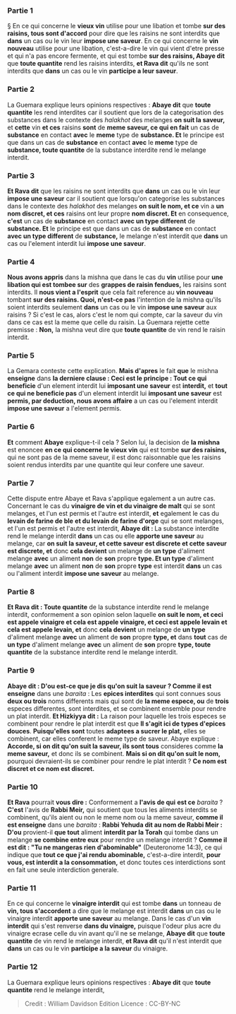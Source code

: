 
### Partie 1
§ En ce qui concerne le <b>vieux vin</b> utilise pour une libation et tombe <b>sur des raisins, tous sont d'accord</b> pour dire que les raisins ne sont interdits que <b>dans</b> un cas ou le vin leur <b>impose une saveur</b>. En ce qui concerne le <b>vin nouveau</b> utilise pour une libation, c'est-a-dire le vin qui vient d'etre presse et qui n'a pas encore fermente, et qui est tombe <b>sur des raisins, Abaye dit</b> que <b>toute quantite</b> rend les raisins interdits, <b>et Rava dit</b> qu'ils ne sont interdits que <b>dans</b> un cas ou le vin <b>participe a leur saveur</b>.

### Partie 2
La Guemara explique leurs opinions respectives : <b>Abaye dit</b> que <b>toute quantite</b> les rend interdites car il soutient que lors de la categorisation des substances dans le contexte des <i>halakhot</i> des melanges <b>on suit la saveur, </b> et <b>cette</b> vin <b>et ces</b> raisins <b>sont</b> de <b>meme saveur, ce qui en fait</b> un cas de <b>substance</b> en contact <b>avec</b> le <b>meme</b> type de <b>substance. Et</b> le principe est que dans un cas de <b>substance</b> en contact <b>avec</b> le <b>meme</b> type de <b>substance, toute quantite</b> de la substance interdite rend le melange interdit.

### Partie 3
<b>Et Rava dit</b> que les raisins ne sont interdits que <b>dans</b> un cas ou le vin leur <b>impose une saveur</b> car il soutient que lorsqu'on categorise les substances dans le contexte des <i>halakhot</i> des melanges <b>on suit le nom, et ce</b> vin a <b>un nom discret, et ces</b> raisins ont leur propre <b>nom discret. Et</b> en consequence, <b>c'est</b> un cas de <b>substance</b> en contact <b>avec un type different</b> de <b>substance. Et</b> le principe est que dans un cas de <b>substance</b> en contact <b>avec un type different</b> de <b>substance,</b> le melange n'est interdit que <b>dans</b> un cas ou l'element interdit lui <b>impose une saveur</b>.

### Partie 4
<b>Nous avons appris</b> dans la mishna que dans le cas du <b>vin</b> utilise pour <b>une libation qui est tombee sur</b> des <b>grappes de raisin fendues,</b> les raisins sont interdits. Il <b>nous vient a l'esprit</b> que cela fait reference au <b>vin nouveau</b> tombant <b>sur des raisins. Quoi, n'est-ce pas</b> l'intention de la mishna qu'ils soient interdits seulement <b>dans</b> un cas ou le vin <b>impose une saveur</b> aux raisins ? Si c'est le cas, alors c'est le nom qui compte, car la saveur du vin dans ce cas est la meme que celle du raisin. La Guemara rejette cette premisse : <b>Non,</b> la mishna veut dire que <b>toute quantite</b> de vin rend le raisin interdit.

### Partie 5
La Gemara conteste cette explication. <b>Mais d'apres</b> le fait <b>que</b> le mishna <b>enseigne</b> dans <b>la derniere clause : Ceci est le principe : Tout ce qui beneficie</b> d'un element interdit lui <b>imposant une saveur</b> est <b>interdit,</b> et <b>tout ce qui ne beneficie pas</b> d'un element interdit lui <b>imposant une saveur</b> est <b>permis, par deduction, nous avons affaire</b> a un cas ou l'element interdit <b>impose une saveur</b> a l'element permis.

### Partie 6
<b>Et</b> comment <b>Abaye</b> explique-t-il cela ? Selon lui, la decision de <b>la mishna</b> est enoncee <b>en ce qui concerne le vieux vin</b> qui est tombe <b>sur des raisins,</b> qui ne sont pas de la meme saveur, il est donc raisonnable que les raisins soient rendus interdits par une quantite qui leur confere une saveur.

### Partie 7
Cette dispute entre Abaye et Rava s'applique egalement a un autre cas. Concernant le cas du <b>vinaigre de vin et du vinaigre de malt</b> qui se sont melanges, et l'un est permis et l'autre est interdit, <b>et</b> egalement le cas du <b>levain de farine de ble</b> <b>et du levain de farine d'orge</b> qui se sont melanges, et l'un est permis et l'autre est interdit, <b>Abaye dit : </b> La substance interdite rend le melange interdit <b>dans</b> un cas ou elle <b>apporte une saveur</b> au melange, car <b>on suit la saveur, et cette saveur est discrete et cette saveur est discrete, et</b> donc <b>cela devient</b> un melange de <b>un type</b> d'aliment melange <b>avec</b> un aliment <b>non</b> de <b>son</b> propre <b>type. Et un type</b> d'aliment melange <b>avec</b> un aliment <b>non</b> de <b>son</b> propre <b>type</b> est interdit <b>dans</b> un cas ou l'aliment interdit <b>impose une saveur</b> au melange.

### Partie 8
<b>Et Rava dit : Toute quantite</b> de la substance interdite rend le melange interdit, conformement a son opinion selon laquelle <b>on suit le nom, et ceci est appele vinaigre et cela est appele vinaigre, et ceci est appele levain et cela est appele levain, et</b> donc <b>cela devient</b> un melange de <b>un type</b> d'aliment melange <b>avec</b> un aliment de <b>son</b> propre <b>type, et</b> dans <b>tout</b> cas de <b>un type</b> d'aliment melange <b>avec</b> un aliment de <b>son</b> propre <b>type, toute quantite</b> de la substance interdite rend le melange interdit.

### Partie 9
<b>Abaye dit : D'ou est-ce que je dis qu'on suit la saveur ? Comme il est enseigne</b> dans une <i>baraita</i> : Les <b>epices interdites</b> qui sont connues sous <b>deux ou trois</b> noms differents mais qui sont</b> de <b>la meme espece, ou</b> de <b>trois</b> especes differentes, sont interdites, et se combinent</b> ensemble pour rendre un plat interdit. <b>Et Hizkiyya dit :</b> La raison pour laquelle les trois especes se combinent pour rendre le plat interdit est que <b>Il s'agit ici de types d'epices douces</b>. <b>Puisqu'elles sont</b> toutes <b>adaptees a sucrer le plat,</b> elles se combinent, car elles conferent le meme type de saveur. Abaye explique : <b>Accorde, si on dit qu'on suit la saveur, ils sont tous</b> consideres comme <b>la meme saveur,</b> et donc ils se combinent. <b>Mais si on dit qu'on suit le nom,</b> pourquoi devraient-ils se combiner pour rendre le plat interdit ? <b>Ce nom est discret et ce nom est discret.</b>

### Partie 10
<b>Et Rava</b> pourrait <b>vous dire :</b> Conformement a <b>l'avis de qui</b> <b>est ce</b> <i>baraita</i> ? <b>C'est</b> l'avis de <b>Rabbi Meir,</b> qui soutient que tous les aliments interdits se combinent, qu'ils aient ou non le meme nom ou la meme saveur, <b>comme il est enseigne</b> dans une <i>baraita</i> : <b>Rabbi Yehuda dit au nom de Rabbi Meir : D'ou</b> provient-il <b>que tout</b> aliment <b>interdit par la Torah</b> qui tombe dans un melange <b>se combine entre eux</b> pour rendre un melange interdit ? <b>Comme il est dit : "Tu ne mangeras rien d'abominable"</b> (Deuteronome 14:3), ce qui indique que <b>tout ce que j'ai rendu abominable,</b> c'est-a-dire interdit, <b>pour vous, est interdit a la consommation,</b> et donc toutes ces interdictions sont en fait une seule interdiction generale.

### Partie 11
En ce qui concerne le <b>vinaigre interdit</b> qui est tombe <b>dans</b> un tonneau de <b>vin, tous s'accordent</b> a dire que le melange est interdit <b>dans</b> un cas ou le vinaigre interdit <b>apporte une saveur</b> au melange. Dans le cas d'un <b>vin interdit</b> qui s'est renverse <b>dans du vinaigre,</b> puisque l'odeur plus acre du vinaigre ecrase celle du vin avant qu'il ne se melange, <b>Abaye dit</b> que <b>toute quantite</b> de vin rend le melange interdit, <b>et Rava dit</b> qu'il n'est interdit que <b>dans</b> un cas ou le vin <b>participe a la saveur</b> du vinaigre.

### Partie 12
La Guemara explique leurs opinions respectives : <b>Abaye dit</b> que <b>toute quantite</b> rend le melange interdit,

>Credit : William Davidson Edition
>Licence : CC-BY-NC